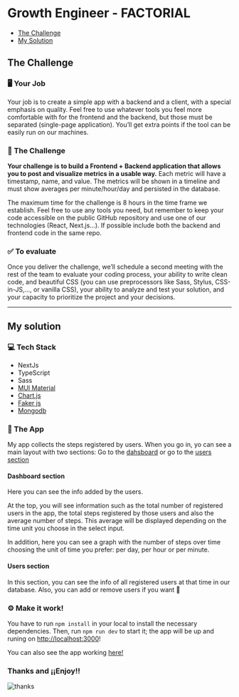 # Growth Engineer - FACTORIAL

- [The Challenge](#the-challenge)
- [My Solution](#my-solution)

## The Challenge

### 🖥 Your Job

Your job is to create a simple app with a backend and a client, with a special emphasis on quality. Feel free to use whatever tools you feel more comfortable with for the frontend and the backend, but those must be separated (single-page application). You’ll get extra points if the tool can be easily run on our machines.


### 💪 The Challenge

**Your challenge is to build a Frontend + Backend application that allows you to post and visualize metrics in a usable way.** Each metric will have a timestamp, name, and value. The metrics will be shown in a timeline and must show averages per minute/hour/day and persisted in the database.

The maximum time for the challenge is 8 hours in the time frame we establish. Feel free to use any tools you need, but remember to keep your code accessible on the public GitHub repository and use one of our technologies (React, Next.js...). If possible include both the backend and frontend code in the same repo.



### ✅ To evaluate

Once you deliver the challenge, we’ll schedule a second meeting with the rest of the team to evaluate your coding process, your ability to write clean code, and beautiful CSS (you can use preprocessors like Sass, Stylus, CSS-in-JS,..., or vanilla CSS), your ability to analyze and test your solution, and your capacity to prioritize the project and your decisions.

--- 

## My solution

### 💻 Tech Stack

- NextJs
- TypeScript
- Sass
- [MUI Material](https://mui.com/)
- [Chart.js](https://www.chartjs.org/)
- [Faker js](https://fakerjs.dev/)
- [Mongodb](https://www.mongodb.com/it-it/cloud/atlas/register?utm_content=rlsapostreg&utm_source=google&utm_campaign=search_gs_pl_evergreen_atlas_general_retarget-brand-postreg_gic-null_emea-all_ps-all_desktop_eng_lead&utm_term=&utm_medium=cpc_paid_search&utm_ad=&utm_ad_campaign_id=14412646473&adgroup=131761130372&cq_cmp=14412646473&gclid=Cj0KCQjwtsCgBhDEARIsAE7RYh0mjz-PsdeRDEMPk4-JwptSmvSYWAd4EzIXWIuRzXUCfrbUGEe3wGoaArD-EALw_wcB)

### 👣 The App

My app collects the steps registered by users. 
When you go in, yo can see a main layout with two sections: Go to the [dahsboard](#dashboard-section) or go to the [users section](#users-section)

#### Dashboard section

Here you can see the info added by the users.

At the top, you will see information such as the total number of registered users in the app, the total steps registered by those users and also the average number of steps.
This average will be displayed depending on the time unit you choose in the select input. 

In addition, here you can see a graph with the number of steps over time choosing the unit of time you prefer: per day, per hour or per minute.


#### Users section

In this section, you can see the info of all registered users at that time in our database.
Also, you can add or remove users if you want 🙂


### ⚙️ Make it work!

You have to run `npm install` in your local to install the necessary dependencies.
Then, run `npm run dev` to start it; the app will be up and runing on [http://localhost:3000](http://localhost:3000)!

You can also see the app working [here!](https://factorial-challenge-three.vercel.app/) 


### Thanks and ¡¡Enjoy!!

![thanks](https://media.giphy.com/media/xTiN0CNHgoRf1Ha7CM/giphy.gif)




